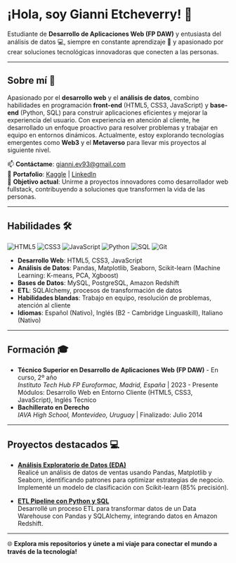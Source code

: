 <!--
**gianniev/gianniev** is a ✨ _special_ ✨ repository because its `README.md` (this file) appears on your GitHub profile.

Here are some ideas to get you started:

- 🔭 I’m currently working on ...
- 🌱 I’m currently learning ...
- 👯 I’m looking to collaborate on ...
- 🤔 I’m looking for help with ...
- 💬 Ask me about ...
- 📫 How to reach me: ...
- 😄 Pronouns: ...
- ⚡ Fun fact: ...
-->

# ¡Hola, soy Gianni Etcheverry! 👋

Estudiante de **Desarrollo de Aplicaciones Web (FP DAW)** y entusiasta del análisis de datos 💻, siempre en constante aprendizaje 🚀 y apasionado por crear soluciones tecnológicas innovadoras que conecten a las personas.

---

## Sobre mí 🌟
Apasionado por el **desarrollo web** y el **análisis de datos**, combino habilidades en programación **front-end** (HTML5, CSS3, JavaScript) y **base-end** (Python, SQL) para construir aplicaciones eficientes y mejorar la experiencia del usuario. Con experiencia en atención al cliente, he desarrollado un enfoque proactivo para resolver problemas y trabajar en equipo en entornos dinámicos. Actualmente, estoy explorando tecnologías emergentes como **Web3** y el **Metaverso** para llevar mis proyectos al siguiente nivel.

📫 **Contáctame**: [gianni.ev93@gmail.com](mailto:gianni.ev93@gmail.com)  
🔗 **Portafolio**: [Kaggle](https://kaggle.com/giannietcheverry) | [LinkedIn](https://linkedin.com/in/giannietcheverry)  
🎯 **Objetivo actual**: Unirme a proyectos innovadores como desarrollador web fullstack, contribuyendo a soluciones que transformen la vida de las personas.

---

## Habilidades 🛠️

![HTML5](https://img.shields.io/badge/-HTML5-E34F26?style=flat-square&logo=html5&logoColor=white)
![CSS3](https://img.shields.io/badge/-CSS3-1572B6?style=flat-square&logo=css3&logoColor=white)
![JavaScript](https://img.shields.io/badge/-JavaScript-F7DF1E?style=flat-square&logo=javascript&logoColor=black)
![Python](https://img.shields.io/badge/-Python-3776AB?style=flat-square&logo=python&logoColor=white)
![SQL](https://img.shields.io/badge/-SQL-4479A1?style=flat-square&logo=postgresql&logoColor=white)
![Git](https://img.shields.io/badge/-Git-F05032?style=flat-square&logo=git&logoColor=white)

- **Desarrollo Web**: HTML5, CSS3, JavaScript
- **Análisis de Datos**: Pandas, Matplotlib, Seaborn, Scikit-learn (Machine Learning: K-means, PCA, Xgboost)
- **Bases de Datos**: MySQL, PostgreSQL, Amazon Redshift
- **ETL**: SQLAlchemy, procesos de transformación de datos
- **Habilidades blandas**: Trabajo en equipo, resolución de problemas, atención al cliente
- **Idiomas**: Español (Nativo), Inglés (B2 - Cambridge Linguaskill), Italiano (Nativo)

---

## Formación 🎓
- **Técnico Superior en Desarrollo de Aplicaciones Web (FP DAW)** - En curso, 2º año  
  *Instituto Tech Hub FP Euroformac, Madrid, España* | 2023 - Presente  
  Módulos: Desarrollo Web en Entorno Cliente (HTML5, CSS3, JavaScript), Inglés Técnico
- **Bachillerato en Derecho**  
  *IAVA High School, Montevideo, Uruguay* | Finalizado: Julio 2014

---

## Proyectos destacados 💻
- **[Análisis Exploratorio de Datos (EDA)](https://kaggle.com/giannietcheverry)**  
  Realicé un análisis de datos de ventas usando Pandas, Matplotlib y Seaborn, identificando patrones para optimizar estrategias de negocio. Implementé un modelo de clasificación con Scikit-learn (85% precisión).

- **[ETL Pipeline con Python y SQL](https://github.com/gianniev)**  
  Desarrollé un proceso ETL para transformar datos de un Data Warehouse con Pandas y SQLAlchemy, integrando datos en Amazon Redshift.

---

🌐 **Explora mis repositorios y únete a mi viaje para conectar el mundo a través de la tecnología!**
